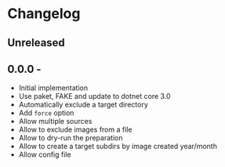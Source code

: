 # Changelog

<!-- There is always Unreleased section on the top. Subsections (Add, Changed, Fix, Removed) should be Add as needed. -->
## Unreleased

## 0.0.0 -
- Initial implementation
- Use paket, FAKE and update to dotnet core 3.0
- Automatically exclude a target directory
- Add `force` option
- Allow multiple sources
- Allow to exclude images from a file
- Allow to dry-run the preparation
- Allow to create a target subdirs by image created year/month
- Allow config file
